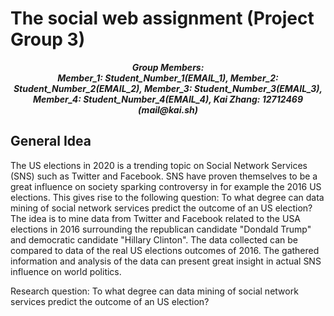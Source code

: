 # The social web assignment (Project Group 3)
<p align="center">
    <i>
        <b>
        Group Members: <br>Member_1: Student_Number_1(EMAIL_1), Member_2: Student_Number_2(EMAIL_2), Member_3: Student_Number_3(EMAIL_3), Member_4: Student_Number_4(EMAIL_4), Kai Zhang: 12712469 (mail@kai.sh)
        </b>
    </i>
</p>

## General Idea

The US elections in 2020 is a trending topic on Social Network Services (SNS) such as Twitter and Facebook. SNS have proven themselves to be a great influence on society sparking controversy in for example the 2016 US elections. This gives rise to the following question: To what degree can data mining of social network services predict the outcome of an US election? The idea is to mine data from Twitter and Facebook related to the USA elections in 2016 surrounding the republican candidate "Dondald Trump" and democratic candidate "Hillary Clinton". The data collected can be compared to data of the real US elections outcomes of 2016. The gathered information and analysis of the data can present great insight in actual SNS influence on world politics.

Research question: To what degree can data mining of social network services predict the outcome of an US election?
